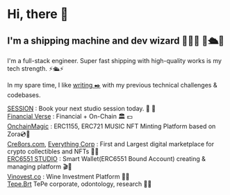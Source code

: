 <h1>Hi, there  👋</h1>
<h2>I'm a shipping machine and dev wizard 💫🧙💫 🤖🛳️🤖 </h2>

I'm a full-stack engineer. Super fast shipping with high-quality works is my tech strength. ⚡️🛳️⚡️ <br/>

In my spare time, I like <a href="https://mirror.xyz/0x1bD92fEa3508c0CAA82b149F2fBe035D9E09A737"> writing ✒️</a> with my previous technical challenges & codebases. <br/>

<a href='https://session-pied.vercel.app/'>SESSION</a> : Book your next studio session today. 🎹 🎻 <br/>
<a href='https://financialverse.vercel.app'>Financial Verse</a> : Financial + On-Chain 🏛 💵 <br/>
<a href='https://onchainmagic.xyz'>OnchainMagic</a> : ERC1155, ERC721 MUSIC NFT Minting Platform based on Zora💿🥁 <br/>
<a href='https://cre8ors.com'>Cre8ors.com</a>, <a href='https://everythingcorp.cre8ors.com/'>Everything Corp</a> : First and Largest digital marketplace for crypto collectibles and NFTs 💎💎 <br/>
<a href='https://6551.studio'>ERC6551 STUDIO</a> : Smart Wallet(ERC6551 Bound Account) creating & managing platform 🎬📀 <br/>
<a href='https://vinovest.co'>Vinovest.co</a> : Wine Investment Platform 🍷🍇 <br/>
<a href='https://tepe-brt.azurewebsites.net'>Tepe.Brt</a> TePe corporate, odontology, research 💊🏥 <br/>

